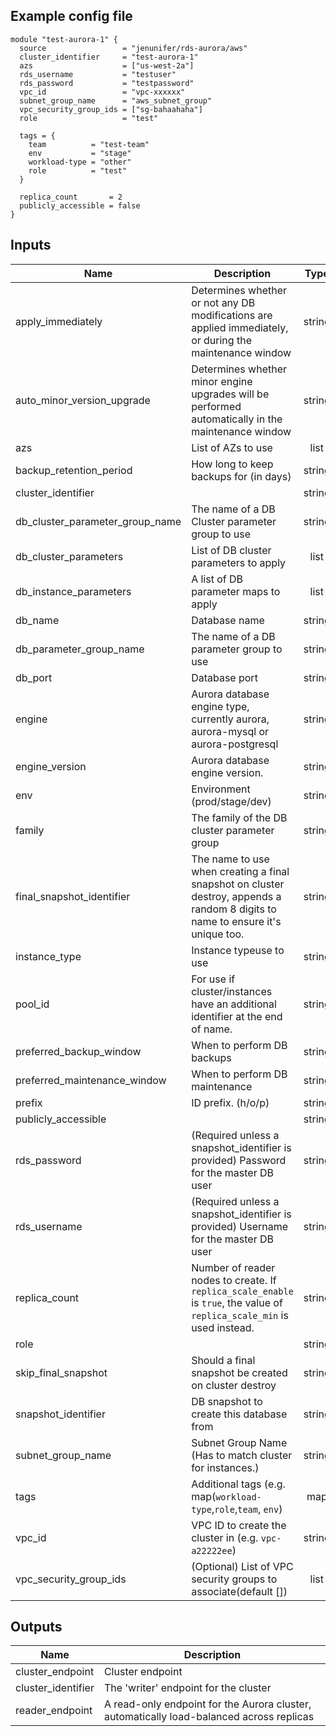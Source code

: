 ## Example config file

```
module "test-aurora-1" {
  source                 = "jenunifer/rds-aurora/aws"
  cluster_identifier     = "test-aurora-1"
  azs                    = ["us-west-2a"]
  rds_username           = "testuser"
  rds_password           = "testpassword"
  vpc_id                 = "vpc-xxxxxx"
  subnet_group_name      = "aws_subnet_group"
  vpc_security_group_ids = ["sg-bahaahaha"]
  role                   = "test"

  tags = {
    team          = "test-team"
    env           = "stage"
    workload-type = "other"
    role          = "test"
  }

  replica_count       = 2
  publicly_accessible = false
}
```

## Inputs

| Name | Description | Type | Default | Required |
|------|-------------|:----:|:-----:|:-----:|
| apply_immediately | Determines whether or not any DB modifications are applied immediately, or during the maintenance window | string | `false` | no |
| auto_minor_version_upgrade | Determines whether minor engine upgrades will be performed automatically in the maintenance window | string | `true` | no |
| azs | List of AZs to use | list | - | yes |
| backup_retention_period | How long to keep backups for (in days) | string | `7` | no |
| cluster_identifier |  | string | `` | no |
| db_cluster_parameter_group_name | The name of a DB Cluster parameter group to use | string | `default.aurora5.7` | no |
| db_cluster_parameters | List of DB cluster parameters to apply | list | `<list>` | no |
| db_instance_parameters | A list of DB parameter maps to apply | list | `<list>` | no |
| db_name | Database name | string | `dba_ops` | no |
| db_parameter_group_name | The name of a DB parameter group to use | string | `aurora-mysql5.7` | no |
| db_port | Database port | string | `3306` | no |
| engine | Aurora database engine type, currently aurora, aurora-mysql or aurora-postgresql | string | `aurora-mysql` | no |
| engine_version | Aurora database engine version. | string | `5.7.12` | no |
| env | Environment (prod/stage/dev) | string | `` | no |
| family | The family of the DB cluster parameter group | string | `aurora-mysql5.7` | no |
| final_snapshot_identifier | The name to use when creating a final snapshot on cluster destroy, appends a random 8 digits to name to ensure it's unique too. | string | `` | no |
| instance_type | Instance typeuse to use | string | `db.t2.medium` | no |
| pool_id | For use if cluster/instances have an additional identifier at the end of name. | string | `1` | no |
| preferred_backup_window | When to perform DB backups | string | `02:00-03:00` | no |
| preferred_maintenance_window | When to perform DB maintenance | string | `sun:05:00-sun:06:00` | no |
| prefix | ID prefix. (h/o/p) | string | `h` | no |
| publicly_accessible |  | string | `false` | no |
| rds_password | (Required unless a snapshot_identifier is provided) Password for the master DB user | string | - | yes |
| rds_username | (Required unless a snapshot_identifier is provided) Username for the master DB user | string | - | yes |
| replica_count | Number of reader nodes to create.  If `replica_scale_enable` is `true`, the value of `replica_scale_min` is used instead. | string | `0` | no |
| role |  | string | `` | no |
| skip_final_snapshot | Should a final snapshot be created on cluster destroy | string | `false` | no |
| snapshot_identifier | DB snapshot to create this database from | string | `` | no |
| subnet_group_name | Subnet Group Name (Has to match cluster for instances.) | string | `` | no |
| tags | Additional tags (e.g. map(`workload-type`,`role`,`team`, `env`) | map | `<map>` | no |
| vpc_id | VPC ID to create the cluster in (e.g. `vpc-a22222ee`) | string | `` | no |
| vpc_security_group_ids | (Optional) List of VPC security groups to associate(default []) | list | - | yes |

## Outputs

| Name | Description |
|------|-------------|
| cluster_endpoint | Cluster endpoint |
| cluster_identifier | The 'writer' endpoint for the cluster |
| reader_endpoint | A read-only endpoint for the Aurora cluster, automatically load-balanced across replicas |

